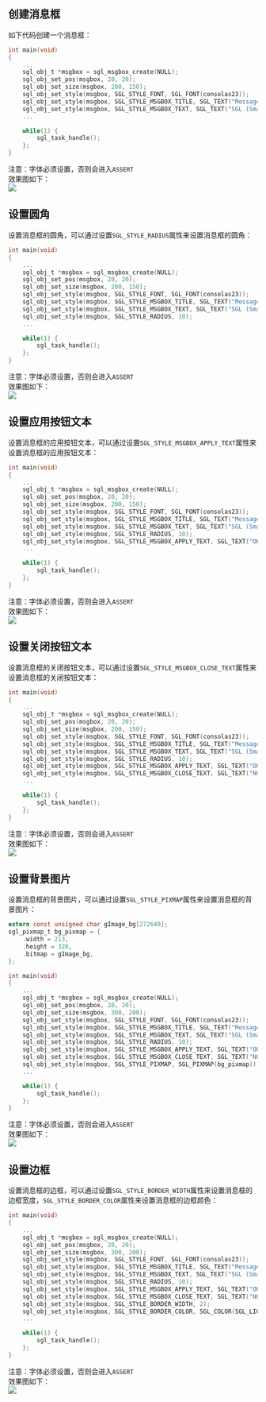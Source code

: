 ## 创建消息框
如下代码创建一个消息框：
```c
int main(void)
{
    ...
    sgl_obj_t *msgbox = sgl_msgbox_create(NULL);
    sgl_obj_set_pos(msgbox, 20, 20);
    sgl_obj_set_size(msgbox, 200, 150);
    sgl_obj_set_style(msgbox, SGL_STYLE_FONT, SGL_FONT(consolas23));
    sgl_obj_set_style(msgbox, SGL_STYLE_MSGBOX_TITLE, SGL_TEXT("Message Box"));
    sgl_obj_set_style(msgbox, SGL_STYLE_MSGBOX_TEXT, SGL_TEXT("SGL (Small Graphics Library) is a lightweight and fast graphics library"));
    ...

    while(1) {
        sgl_task_handle();
    };
}
```
注意：字体必须设置，否则会进入`ASSERT`    
效果图如下：  
![](imgs/msgbox/msgbox-1.gif)


## 设置圆角
设置消息框的圆角，可以通过设置`SGL_STYLE_RADIUS`属性来设置消息框的圆角：
```c
int main(void)
{
    ...
    sgl_obj_t *msgbox = sgl_msgbox_create(NULL);
    sgl_obj_set_pos(msgbox, 20, 20);
    sgl_obj_set_size(msgbox, 200, 150);
    sgl_obj_set_style(msgbox, SGL_STYLE_FONT, SGL_FONT(consolas23));
    sgl_obj_set_style(msgbox, SGL_STYLE_MSGBOX_TITLE, SGL_TEXT("Message Box"));
    sgl_obj_set_style(msgbox, SGL_STYLE_MSGBOX_TEXT, SGL_TEXT("SGL (Small Graphics Library) is a lightweight and fast graphics library"));
    sgl_obj_set_style(msgbox, SGL_STYLE_RADIUS, 10);
    ...

    while(1) {
        sgl_task_handle();
    };
}
```
注意：字体必须设置，否则会进入`ASSERT`    
效果图如下：  
![](imgs/msgbox/msgbox-2.gif)

## 设置应用按钮文本
设置消息框的应用按钮文本，可以通过设置`SGL_STYLE_MSGBOX_APPLY_TEXT`属性来设置消息框的应用按钮文本：
```c
int main(void)
{
    ...
    sgl_obj_t *msgbox = sgl_msgbox_create(NULL);
    sgl_obj_set_pos(msgbox, 20, 20);
    sgl_obj_set_size(msgbox, 200, 150);
    sgl_obj_set_style(msgbox, SGL_STYLE_FONT, SGL_FONT(consolas23));
    sgl_obj_set_style(msgbox, SGL_STYLE_MSGBOX_TITLE, SGL_TEXT("Message Box"));
    sgl_obj_set_style(msgbox, SGL_STYLE_MSGBOX_TEXT, SGL_TEXT("SGL (Small Graphics Library) is a lightweight and fast graphics library"));
    sgl_obj_set_style(msgbox, SGL_STYLE_RADIUS, 10);
    sgl_obj_set_style(msgbox, SGL_STYLE_MSGBOX_APPLY_TEXT, SGL_TEXT("OK"));
    ...

    while(1) {
        sgl_task_handle();
    };
}
```
注意：字体必须设置，否则会进入`ASSERT`    
效果图如下：  
![](imgs/msgbox/msgbox-3.gif)

## 设置关闭按钮文本
设置消息框的关闭按钮文本，可以通过设置`SGL_STYLE_MSGBOX_CLOSE_TEXT`属性来设置消息框的关闭按钮文本：
```c
int main(void)
{
    ...
    sgl_obj_t *msgbox = sgl_msgbox_create(NULL);
    sgl_obj_set_pos(msgbox, 20, 20);
    sgl_obj_set_size(msgbox, 200, 150);
    sgl_obj_set_style(msgbox, SGL_STYLE_FONT, SGL_FONT(consolas23));
    sgl_obj_set_style(msgbox, SGL_STYLE_MSGBOX_TITLE, SGL_TEXT("Message Box"));
    sgl_obj_set_style(msgbox, SGL_STYLE_MSGBOX_TEXT, SGL_TEXT("SGL (Small Graphics Library) is a lightweight and fast graphics library"));
    sgl_obj_set_style(msgbox, SGL_STYLE_RADIUS, 10);
    sgl_obj_set_style(msgbox, SGL_STYLE_MSGBOX_APPLY_TEXT, SGL_TEXT("OK"));
    sgl_obj_set_style(msgbox, SGL_STYLE_MSGBOX_CLOSE_TEXT, SGL_TEXT("NO"));
    ...

    while(1) {
        sgl_task_handle();
    };
}
```
注意：字体必须设置，否则会进入`ASSERT`    
效果图如下：  
![](imgs/msgbox/msgbox-4.gif)

## 设置背景图片
设置消息框的背景图片，可以通过设置`SGL_STYLE_PIXMAP`属性来设置消息框的背景图片：
```c
extern const unsigned char gImage_bg[272640];
sgl_pixmap_t bg_pixmap = {
    .width = 213,
    .height = 320,
    .bitmap = gImage_bg,
};

int main(void)
{
    ...
    sgl_obj_t *msgbox = sgl_msgbox_create(NULL);
    sgl_obj_set_pos(msgbox, 20, 20);
    sgl_obj_set_size(msgbox, 300, 200);
    sgl_obj_set_style(msgbox, SGL_STYLE_FONT, SGL_FONT(consolas23));
    sgl_obj_set_style(msgbox, SGL_STYLE_MSGBOX_TITLE, SGL_TEXT("Message Box"));
    sgl_obj_set_style(msgbox, SGL_STYLE_MSGBOX_TEXT, SGL_TEXT("SGL (Small Graphics Library) is a lightweight and fast graphics library"));
    sgl_obj_set_style(msgbox, SGL_STYLE_RADIUS, 10);
    sgl_obj_set_style(msgbox, SGL_STYLE_MSGBOX_APPLY_TEXT, SGL_TEXT("OK"));
    sgl_obj_set_style(msgbox, SGL_STYLE_MSGBOX_CLOSE_TEXT, SGL_TEXT("NO"));
    sgl_obj_set_style(msgbox, SGL_STYLE_PIXMAP, SGL_PIXMAP(bg_pixmap));
    ...

    while(1) {
        sgl_task_handle();
    };
}
```
注意：字体必须设置，否则会进入`ASSERT`    
效果图如下：  
![](imgs/msgbox/msgbox-5.gif)

## 设置边框
设置消息框的边框，可以通过设置`SGL_STYLE_BORDER_WIDTH`属性来设置消息框的边框宽度，`SGL_STYLE_BORDER_COLOR`属性来设置消息框的边框颜色：
```c
int main(void)
{
    ...
    sgl_obj_t *msgbox = sgl_msgbox_create(NULL);
    sgl_obj_set_pos(msgbox, 20, 20);
    sgl_obj_set_size(msgbox, 300, 200);
    sgl_obj_set_style(msgbox, SGL_STYLE_FONT, SGL_FONT(consolas23));
    sgl_obj_set_style(msgbox, SGL_STYLE_MSGBOX_TITLE, SGL_TEXT("Message Box"));
    sgl_obj_set_style(msgbox, SGL_STYLE_MSGBOX_TEXT, SGL_TEXT("SGL (Small Graphics Library) is a lightweight and fast graphics library"));
    sgl_obj_set_style(msgbox, SGL_STYLE_RADIUS, 10);
    sgl_obj_set_style(msgbox, SGL_STYLE_MSGBOX_APPLY_TEXT, SGL_TEXT("OK"));
    sgl_obj_set_style(msgbox, SGL_STYLE_MSGBOX_CLOSE_TEXT, SGL_TEXT("NO"));
    sgl_obj_set_style(msgbox, SGL_STYLE_BORDER_WIDTH, 2);
    sgl_obj_set_style(msgbox, SGL_STYLE_BORDER_COLOR, SGL_COLOR(SGL_LIGHT_GRAY));
    ...

    while(1) {
        sgl_task_handle();
    };
}
```
注意：字体必须设置，否则会进入`ASSERT`    
效果图如下：  
![](imgs/msgbox/msgbox-6.gif)

